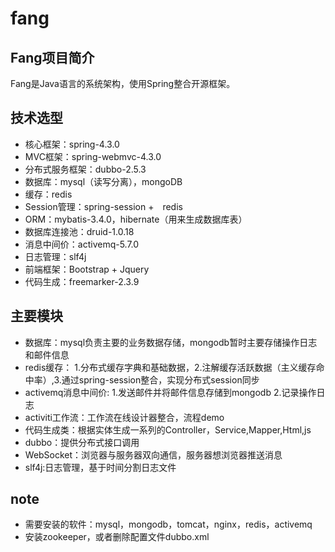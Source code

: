 # fang

## Fang项目简介

Fang是Java语言的系统架构，使用Spring整合开源框架。

## 技术选型

- 核心框架：spring-4.3.0
- MVC框架：spring-webmvc-4.3.0
- 分布式服务框架：dubbo-2.5.3
- 数据库：mysql（读写分离），mongoDB
- 缓存：redis
- Session管理：spring-session +　redis
- ORM：mybatis-3.4.0，hibernate（用来生成数据库表）
- 数据库连接池：druid-1.0.18
- 消息中间价：activemq-5.7.0
- 日志管理：slf4j
- 前端框架：Bootstrap + Jquery
- 代码生成：freemarker-2.3.9

## 主要模块

- 数据库：mysql负责主要的业务数据存储，mongodb暂时主要存储操作日志和邮件信息
- redis缓存： 1.分布式缓存字典和基础数据，2.注解缓存活跃数据（主义缓存命中率）,3.通过spring-session整合，实现分布式session同步
- activemq消息中间价:  1.发送邮件并将邮件信息存储到mongodb 2.记录操作日志
- activiti工作流：工作流在线设计器整合，流程demo
- 代码生成类：根据实体生成一系列的Controller，Service,Mapper,Html,js
- dubbo：提供分布式接口调用
- WebSocket：浏览器与服务器双向通信，服务器想浏览器推送消息
- slf4j:日志管理，基于时间分割日志文件

## note
- 需要安装的软件：mysql，mongodb，tomcat，nginx，redis，activemq
- 安装zookeeper，或者删除配置文件dubbo.xml

